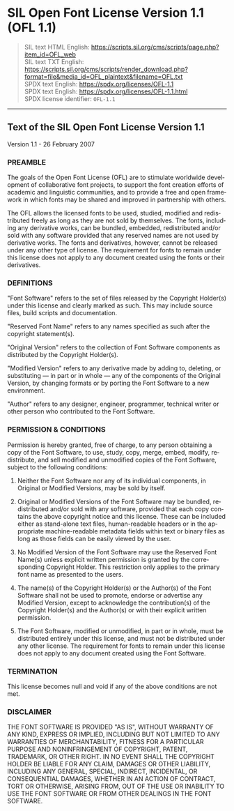 <div dir="ltr" lang="en-US">

<!--
Markdown dialect: GitHub Flavored Markdown

SPDX-FileContributor: author: Nicolas Spalinger | email:nicolas.spalinger@sil.org | github:n7s
SPDX-FileContributor: author: Victor Gaultney | https://gaultney.org/jvgtype/
SPDX-FileContributor: formatter: gabldotink | email:gabl@gabl.ink | github:gabldotink
SPDX-FileCopyrightText: © 2007 SIL International. “SIL” and “SIL INTERNATIONAL” are registered trademarks of SIL International. “SOFTWARE PACKAGE DATA EXCHANGE” and “SPDX” are registered trademarks of the Linux Foundation. “LINUX” is a registered trademark of Linus Torvalds.
SPDX-FileName: ./licenses/OFL-1.1.md
SPDX-FileType: DOCUMENTATION
SPDX-FileType: TEXT
SPDX-FileType: SOURCE
SPDX-LicenseConcluded: NOASSERTION
SPDX-License-Identifier: NOASSERTION

---
# pandoc variables
# ConTeXt
includesource: true
linkstyle:    'normal'
pdfa:         '3b'
urlstyle:     'normal'
# language
dir:          'ltr'
lang:         'en'
# metadata
author:       'Nicolas Spalinger, Victor Gaultney'
title:        'SIL Open Font License Version 1.1 (OFL 1.1)'
---
-->

# SIL Open Font License Version 1.1 (OFL 1.1)
> SIL text HTML English: <https://scripts.sil.org/cms/scripts/page.php?item_id=OFL_web>  
> SIL text TXT English: <https://scripts.sil.org/cms/scripts/render_download.php?format=file&media_id=OFL_plaintext&filename=OFL.txt>  
> SPDX text English: <https://spdx.org/licenses/OFL-1.1>  
> SPDX text English: <https://spdx.org/licenses/OFL-1.1.html>  
> SPDX license identifier: `OFL-1.1`

---

## Text of the SIL Open Font License Version 1.1

Version 1.1 - 26 February 2007

<div id="1">

### PREAMBLE

The goals of the Open Font License (OFL) are to stimulate worldwide
development of collaborative font projects, to support the font creation
efforts of academic and linguistic communities, and to provide a free and
open framework in which fonts may be shared and improved in partnership with
others.

The OFL allows the licensed fonts to be used, studied, modified and
redistributed freely as long as they are not sold by themselves. The fonts,
including any derivative works, can be bundled, embedded, redistributed
and/or sold with any software provided that any reserved names are not used
by derivative works. The fonts and derivatives, however, cannot be released
under any other type of license. The requirement for fonts to remain under
this license does not apply to any document created using the fonts or their
derivatives.

</div>

<div id="2">

### DEFINITIONS

"Font Software" refers to the set of files released by the Copyright
Holder(s) under this license and clearly marked as such. This may include
source files, build scripts and documentation.

"Reserved Font Name" refers to any names specified as such after the
copyright statement(s).

"Original Version" refers to the collection of Font Software components as
distributed by the Copyright Holder(s).

"Modified Version" refers to any derivative made by adding to, deleting, or
substituting — in part or in whole — any of the components of the Original
Version, by changing formats or by porting the Font Software to a new
environment.

"Author" refers to any designer, engineer, programmer, technical writer or
other person who contributed to the Font Software.

</div>

<div id="3">

### PERMISSION & CONDITIONS

Permission is hereby granted, free of charge, to any person obtaining a copy
of the Font Software, to use, study, copy, merge, embed, modify,
redistribute, and sell modified and unmodified copies of the Font Software,
subject to the following conditions:

<ol type="1">

  <li id="3(1)">

  Neither the Font Software nor any of its individual components, in Original
  or Modified Versions, may be sold by itself.

  </li>

  <li id="3(2)">

  Original or Modified Versions of the Font Software may be bundled,
  redistributed and/or sold with any software, provided that each copy
  contains the above copyright notice and this license. These can be included
  either as stand-alone text files, human-readable headers or in the
  appropriate machine-readable metadata fields within text or binary files as
  long as those fields can be easily viewed by the user.

  </li>

  <li id="3(3)">
  
  No Modified Version of the Font Software may use the Reserved
  Font Name(s) unless explicit written permission is granted by the
  corresponding Copyright Holder. This restriction only applies to the
  primary font name as presented to the users.

  </li>

  <li id="3(4)">
  
  The name(s) of the Copyright Holder(s) or the Author(s) of the Font
  Software shall not be used to promote, endorse or advertise any Modified
  Version, except to acknowledge the contribution(s) of the Copyright
  Holder(s) and the Author(s) or with their explicit written permission.

  </li>

  <li id="3(5)">
  
  The Font Software, modified or unmodified, in part or in whole, must be
  distributed entirely under this license, and must not be distributed under
  any other license. The requirement for fonts to remain under this license
  does not apply to any document created using the Font Software.

  </li>

</ol>

</div>

<div id="4">

### TERMINATION

This license becomes null and void if any of the above conditions are not met.

</div>

<div id="5">

### DISCLAIMER

THE FONT SOFTWARE IS PROVIDED "AS IS", WITHOUT WARRANTY OF ANY KIND, EXPRESS
OR IMPLIED, INCLUDING BUT NOT LIMITED TO ANY WARRANTIES OF MERCHANTABILITY,
FITNESS FOR A PARTICULAR PURPOSE AND NONINFRINGEMENT OF COPYRIGHT, PATENT,
TRADEMARK, OR OTHER RIGHT. IN NO EVENT SHALL THE COPYRIGHT HOLDER BE LIABLE
FOR ANY CLAIM, DAMAGES OR OTHER LIABILITY, INCLUDING ANY GENERAL, SPECIAL,
INDIRECT, INCIDENTAL, OR CONSEQUENTIAL DAMAGES, WHETHER IN AN ACTION OF
CONTRACT, TORT OR OTHERWISE, ARISING FROM, OUT OF THE USE OR INABILITY TO USE
THE FONT SOFTWARE OR FROM OTHER DEALINGS IN THE FONT SOFTWARE.

</div>

</div>
